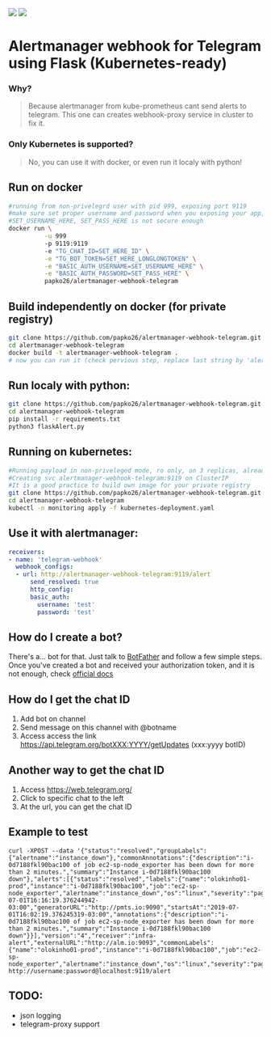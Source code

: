 ![](https://img.shields.io/docker/pulls/papko26/alertmanager-webhook-telegram.svg)
![](https://img.shields.io/docker/cloud/build/papko26/alertmanager-webhook-telegram.svg)
# Alertmanager webhook for Telegram using Flask (Kubernetes-ready)

### Why?
>Because alertmanager from kube-prometheus cant send alerts to telegram. This one can creates webhook-proxy service in cluster to fix it.

### Only Kubernetes is supported?
>No, you can use it with docker, or even run it localy with python!


## Run on docker

```bash
#running from non-privelegrd user with pid 999, exposing port 9119 
#make sure set proper username and password when you exposing your app,
#SET_USERNAME_HERE, SET_PASS_HERE is not secure enough
docker run \
          -u 999
          -p 9119:9119
          -e "TG_CHAT_ID=SET_HERE_ID" \
          -e "TG_BOT_TOKEN=SET_HERE_LONGLONGTOKEN" \
          -e "BASIC_AUTH_USERNAME=SET_USERNAME_HERE" \
          -e "BASIC_AUTH_PASSWORD=SET_PASS_HERE" \
          papko26/alertmanager-webhook-telegram 
```


## Build independently on docker (for private registry)

```bash
git clone https://github.com/papko26/alertmanager-webhook-telegram.git
cd alertmanager-webhook-telegram
docker build -t alertmanager-webhook-telegram .
# now you can run it (check pervious step, replace last string by 'alertmanager-webhook-telegram' )
```

## Run localy with python:
```bash
git clone https://github.com/papko26/alertmanager-webhook-telegram.git
cd alertmanager-webhook-telegram
pip install -r requirements.txt
python3 flaskAlert.py

```
## Running on kubernetes:

```bash
#Running payload in non-priveleged mode, ro only, on 3 replicas, already with RAM/CPU limits
#Creating svc alertmanager-webhook-telegram:9119 on ClusterIP
#It is a good practice to build own image for your private registry
git clone https://github.com/papko26/alertmanager-webhook-telegram.git
cd alertmanager-webhook-telegram
kubectl -n monitoring apply -f kubernetes-deployment.yaml
```

## Use it with alertmanager:
```yaml
receivers:
- name: 'telegram-webhook'
  webhook_configs:
  - url: http://alertmanager-webhook-telegram:9119/alert
      send_resolved: true
      http_config:
      basic_auth:
        username: 'test'
        password: 'test'
```


## How do I create a bot?

There's a… bot for that. Just talk to [BotFather](https://t.me/botfather) and follow a few simple steps. Once you've created a bot and received your authorization token, and it is not enough, check [official docs](https://core.telegram.org/bots)


## How do I get the chat ID
1) Add bot on channel
2) Send message on this channel with @botname
3) Access access the link https://api.telegram.org/botXXX:YYYY/getUpdates (xxx:yyyy botID)


## Another way to get the chat ID
1) Access https://web.telegram.org/
2) Click to specific chat to the left
3) At the url, you can get the chat ID

## Example to test
	curl -XPOST --data '{"status":"resolved","groupLabels":{"alertname":"instance_down"},"commonAnnotations":{"description":"i-0d7188fkl90bac100 of job ec2-sp-node_exporter has been down for more than 2 minutes.","summary":"Instance i-0d7188fkl90bac100 down"},"alerts":[{"status":"resolved","labels":{"name":"olokinho01-prod","instance":"i-0d7188fkl90bac100","job":"ec2-sp-node_exporter","alertname":"instance_down","os":"linux","severity":"page"},"endsAt":"2019-07-01T16:16:19.376244942-03:00","generatorURL":"http://pmts.io:9090","startsAt":"2019-07-01T16:02:19.376245319-03:00","annotations":{"description":"i-0d7188fkl90bac100 of job ec2-sp-node_exporter has been down for more than 2 minutes.","summary":"Instance i-0d7188fkl90bac100 down"}}],"version":"4","receiver":"infra-alert","externalURL":"http://alm.io:9093","commonLabels":{"name":"olokinho01-prod","instance":"i-0d7188fkl90bac100","job":"ec2-sp-node_exporter","alertname":"instance_down","os":"linux","severity":"page"}}' http://username:password@localhost:9119/alert
	
## TODO:
* json logging
* telegram-proxy support
